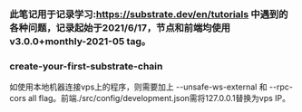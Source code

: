 ### 此笔记用于记录学习:https://substrate.dev/en/tutorials 中遇到的各种问题，记录起始于2021/6/17，节点和前端均使用v3.0.0+monthly-2021-05 tag。

### create-your-first-substrate-chain
如使用本地机器连接vps上的程序，则需要加上 --unsafe-ws-external 和 --rpc-cors all flag。前端./src/config/development.json需将127.0.0.1替换为vps IP。
